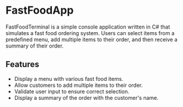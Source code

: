 # FastFoodApp

FastFoodTerminal is a simple console application written in C# that simulates a fast food ordering system. Users can select items from a predefined menu, add multiple items to their order, and then receive a summary of their order.

## Features

- Display a menu with various fast food items.
- Allow customers to add multiple items to their order.
- Validate user input to ensure correct selection.
- Display a summary of the order with the customer's name.
